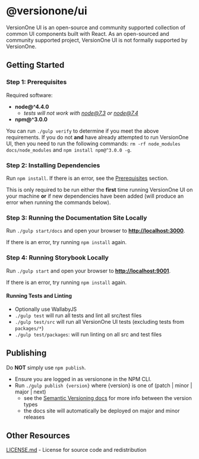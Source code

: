 # @versionone/ui
VersionOne UI is an open-source and community supported collection of common UI components built with React. As an open-sourced and community supported project, VersionOne UI is not formally supported by VersionOne.

## Getting Started
### Step 1: Prerequisites
Required software:

- **node@^4.4.0**
    - *tests will not work with node@7.3 or node@7.4*
- **npm@^3.0.0**

You can run `./gulp verify` to determine if you meet the above requirements. If you do not **and** have already attempted to run VersionOne UI, then you need to run the following commands: `rm -rf node_modules docs/node_modules` and `npm install npm@^3.0.0 -g`.

### Step 2: Installing Dependencies
Run `npm install`. If there is an error, see the [Prerequisites](#Step-1-Prerequisites) section.

This is only required to be run either the **first** time running VersionOne UI on your machine **or** if new dependencies have been added (will produce an error when running the commands below).

### Step 3: Running the Documentation Site Locally
Run `./gulp start/docs` and open your browser to **[http://localhost:3000](http://localhost:3000)**.

If there is an error, try running `npm install` again.

### Step 4: Running Storybook Locally
Run `./gulp start` and open your browser to **[http://localhost:9001](http://localhost:9001)**.

If there is an error, try running `npm install` again.

#### Running Tests and Linting
- Optionally use WallabyJS
- `./gulp test` will run all tests and lint all src/test files
- `./gulp test/src` will run all VersionOne UI tests (excluding tests from `packages/*`)
- `./gulp test/packages`: will run linting on all src and test files

## Publishing
Do **NOT** simply use `npm publish`.

- Ensure you are logged in as versionone in the NPM CLI.
- Run `./gulp publish {version}` where {version} is one of (patch | minor | major | next)
    - see the [Semantic Versioning docs](http://semver.org/) for more info between the version types
    - the docs site will automatically be deployed on major and minor releases

## Other Resources
[LICENSE.md](./license.md) - License for source code and redistribution
